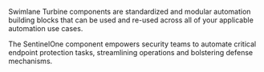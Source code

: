 Swimlane Turbine components are standardized and modular automation building blocks that can be used and re-used across all of your applicable automation use cases.



The SentinelOne component empowers security teams to automate critical endpoint protection tasks, streamlining operations and bolstering defense mechanisms.
